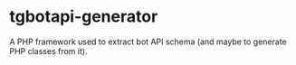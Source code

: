 # tgbotapi-generator
A PHP framework used to extract bot API schema (and maybe to generate PHP classes from it).
